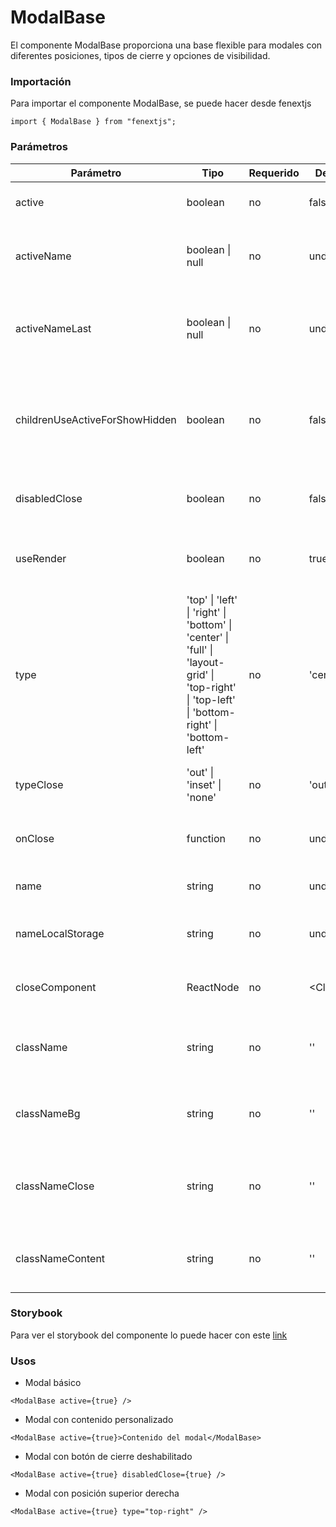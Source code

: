 # ModalBase

El componente ModalBase proporciona una base flexible para modales con diferentes posiciones, tipos de cierre y opciones de visibilidad.

### Importación

Para importar el componente ModalBase, se puede hacer desde fenextjs

```tsx copy
import { ModalBase } from "fenextjs";
```

### Parámetros

| Parámetro                      | Tipo                                                                                                                                          | Requerido | Default     | Descripcion                                                                                  |
| ------------------------------ | --------------------------------------------------------------------------------------------------------------------------------------------- | --------- | ----------- | -------------------------------------------------------------------------------------------- |
| active                         | boolean                                                                                                                                       | no        | false       | Indica si el modal está activo.                                                              |
| activeName                     | boolean \| null                                                                                                                               | no        | undefined   | Indica si el nombre específico del modal está activo.                                        |
| activeNameLast                 | boolean \| null                                                                                                                               | no        | undefined   | Indica si el último nombre activo del modal está activo.                                     |
| childrenUseActiveForShowHidden | boolean                                                                                                                                       | no        | false       | Determina si los elementos secundarios utilizan el estado activo para mostrarse u ocultarse. |
| disabledClose                  | boolean                                                                                                                                       | no        | false       | Indica si el cierre del modal está deshabilitado.                                            |
| useRender                      | boolean                                                                                                                                       | no        | true        | Determina si el modal utiliza renderización condicional.                                     |
| type                           | 'top' \| 'left' \| 'right' \| 'bottom' \| 'center' \| 'full' \| 'layout-grid' \| 'top-right' \| 'top-left' \| 'bottom-right' \| 'bottom-left' | no        | 'center'    | Define el tipo de modal o la posición en la que se muestra.                                  |
| typeClose                      | 'out' \| 'inset' \| 'none'                                                                                                                    | no        | 'out'       | Especifica el tipo de botón de cierre para el modal.                                         |
| onClose                        | function                                                                                                                                      | no        | undefined   | Función que se ejecuta al cerrar el modal.                                                   |
| name                           | string                                                                                                                                        | no        | undefined   | Nombre identificador del modal.                                                              |
| nameLocalStorage               | string                                                                                                                                        | no        | undefined   | Nombre clave en localStorage para el modal.                                                  |
| closeComponent                 | ReactNode                                                                                                                                     | no        | \<Close /\> | Componente personalizado de cierre para el modal.                                            |
| className                      | string                                                                                                                                        | no        | ''          | Clase CSS para personalizar el contenedor del modal.                                         |
| classNameBg                    | string                                                                                                                                        | no        | ''          | Clase CSS para personalizar el fondo del modal.                                              |
| classNameClose                 | string                                                                                                                                        | no        | ''          | Clase CSS para personalizar el icono de cierre del modal.                                    |
| classNameContent               | string                                                                                                                                        | no        | ''          | Clase CSS para personalizar el contenido del modal.                                          |

### Storybook

Para ver el storybook del componente lo puede hacer con este [link](https://fenextjs-component-storybook.vercel.app/?path=/story/modal-modalbase--index)

### Usos

- Modal básico

```tsx copy
<ModalBase active={true} />
```

- Modal con contenido personalizado

```tsx copy
<ModalBase active={true}>Contenido del modal</ModalBase>
```

- Modal con botón de cierre deshabilitado

```tsx copy
<ModalBase active={true} disabledClose={true} />
```

- Modal con posición superior derecha

```tsx copy
<ModalBase active={true} type="top-right" />
```
